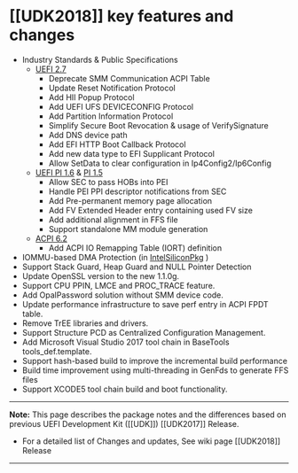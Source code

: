 # [[UDK2018]] key features and changes

* Industry Standards & Public Specifications
  * [UEFI 2.7](http://www.uefi.org/sites/default/files/resources/UEFI_Spec_2_7.pdf ) 
    * Deprecate SMM Communication ACPI Table
    * Update Reset Notification Protocol
    * Add HII Popup Protocol
    * Add UEFI UFS DEVICECONFIG Protocol
    * Add Partition Information Protocol
    * Simplify Secure Boot Revocation & usage of VerifySignature
    * Add DNS device path
    * Add EFI HTTP Boot Callback Protocol
    * Add new data type to EFI Supplicant Protocol
    * Allow SetData to clear configuration in Ip4Config2/Ip6Config
  * [UEFI PI 1.6](http://www.uefi.org/sites/default/files/resources/PI_Spec_1_6.pdf ) & [PI 1.5]( http://www.uefi.org/sites/default/files/resources/PI%201.5.zip)
    * Allow SEC to pass HOBs into PEI
    * Handle PEI PPI descriptor notifications from SEC
    * Add Pre-permanent memory page allocation
    * Add FV Extended Header entry containing used FV size
    * Add additional alignment in FFS file
    * Support standalone MM module generation
  * [ACPI 6.2](http://www.uefi.org/sites/default/files/resources/ACPI_6_2.pdf ) 
    * Add ACPI IO Remapping Table (IORT) definition
* IOMMU-based DMA Protection (in [IntelSiliconPkg]( https://github.com/tianocore/edk2/tree/UDK2018/IntelSiliconPkg) )
* Support Stack Guard, Heap Guard and NULL Pointer Detection
* Update OpenSSL version to the new 1.1.0g.
* Support CPU PPIN, LMCE and PROC_TRACE feature.
* Add OpalPassword solution without SMM device code.
* Update performance infrastructure to save perf entry in ACPI FPDT table.
* Remove TrEE libraries and drivers.
* Support Structure PCD as Centralized Configuration Management.
* Add Microsoft Visual Studio 2017 tool chain in BaseTools tools_def.template.
* Support hash-based build to improve the incremental build performance
* Build time improvement using multi-threading in GenFds to generate FFS files
*  Support XCODE5 tool chain build and boot functionality.

**********
**Note:** This page describes the  package notes and the differences based on previous UEFI Development Kit ([[UDK]]) [[UDK2017]] Release.
* For a detailed list of Changes and updates,  See wiki page [[UDK2018]] Release 
**********